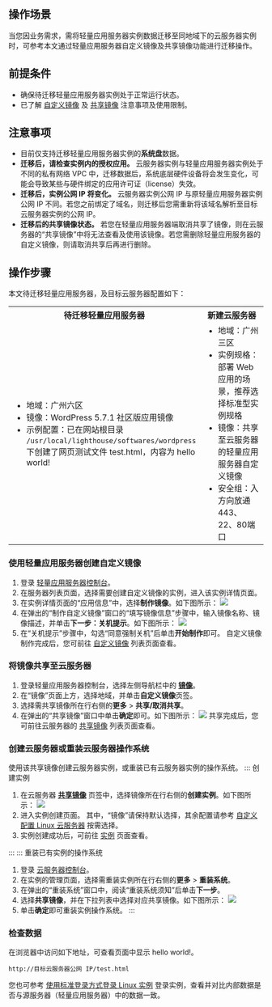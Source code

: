 ## 操作场景

当您因业务需求，需将轻量应用服务器实例数据迁移至同地域下的云服务器实例时，可参考本文通过轻量应用服务器自定义镜像及共享镜像功能进行迁移操作。


## 前提条件
- 确保待迁移轻量应用服务器实例处于正常运行状态。
- 已了解 [自定义镜像](https://cloud.tencent.com/document/product/1207/53038) 及 [共享镜像](https://cloud.tencent.com/document/product/1207/63264) 注意事项及使用限制。

## 注意事项
- 目前仅支持迁移轻量应用服务器实例的**系统盘**数据。
- **迁移后，请检查实例内的授权应用。**
云服务器实例与轻量应用服务器实例处于不同的私有网络 VPC 中，迁移数据后，系统底层硬件设备将会发生变化，可能会导致某些与硬件绑定的应用许可证（license）失效。
- **迁移后，实例公网 IP 将变化。**
云服务器实例公网 IP 与原轻量应用服务器实例公网 IP 不同。若您之前绑定了域名，则迁移后您需重新将该域名解析至目标云服务器实例的公网 IP。
- **迁移后的共享镜像状态。**
若您在轻量应用服务器端取消共享了镜像，则在云服务器的“共享镜像”中将无法查看及使用该镜像。若您需删除轻量应用服务器的自定义镜像，则请取消共享后再进行删除。


## 操作步骤

本文待迁移轻量应用服务器，及目标云服务器配置如下：

<table>
<tr>
<th width="50%">待迁移轻量应用服务器</th>
<th>新建云服务器</th>
</tr>
<tr>
<td>
<ul style="margin:0px">
<li>地域：广州六区</li>
<li>镜像：WordPress 5.7.1 社区版应用镜像</li>
<li>示例配置：已在网站根目录 <code>/usr/local/lighthouse/softwares/wordpress</code> 下创建了网页测试文件 test.html，内容为 hello world!</li>
</ul>
</td>
<td>
<ul style="margin:0px">
<li>地域：广州三区</li>
<li>实例规格：部署 Web 应用的场景，推荐选择标准型实例规格</li>
<li>镜像：共享至云服务器的轻量应用服务器自定义镜像</li>
<li>安全组：入方向放通443、22、80端口</li>
</ul>
</td>
</tr>
</table>




### 使用轻量应用服务器创建自定义镜像
1. 登录 [轻量应用服务器控制台](https://console.cloud.tencent.com/lighthouse/instance/index)。
2. 在服务器列表页面，选择需要创建自定义镜像的实例，进入该实例详情页面。
3. 在实例详情页面的“应用信息”中，选择**制作镜像**。如下图所示：
![](https://qcloudimg.tencent-cloud.cn/raw/09cc52047ba5492c8f047156cd56272b.png)
4. 在弹出的“制作自定义镜像”窗口的“填写镜像信息”步骤中，输入镜像名称、镜像描述，并单击**下一步：关机提示**。如下图所示：
![](https://qcloudimg.tencent-cloud.cn/raw/4673808bd70e8e143d2a53128a5e8293.png)
5. 在“关机提示”步骤中，勾选“同意强制关机”后单击**开始制作**即可。
自定义镜像制作完成后，您可前往 [自定义镜像](https://console.cloud.tencent.com/lighthouse/image) 列表页面查看。


### 将镜像共享至云服务器
1. 登录轻量应用服务器控制台，选择左侧导航栏中的 <b>[镜像](https://console.cloud.tencent.com/lighthouse/image)</b>。
2. 在“镜像”页面上方，选择地域，并单击**自定义镜像**页签。
3. 选择需共享镜像所在行右侧的**更多** > **共享/取消共享**。
4. 在弹出的“共享镜像”窗口中单击**确定**即可。如下图所示：
![](https://qcloudimg.tencent-cloud.cn/raw/503d77a8c31e58cd06a565668089561b.png)
共享完成后，您可前往云服务器的 [共享镜像](https://console.cloud.tencent.com/cvm/image/index) 列表页面查看。





### 创建云服务器或重装云服务器操作系统
使用该共享镜像创建云服务器实例，或重装已有云服务器实例的操作系统。
<dx-tabs>
::: 创建实例
 1. 在云服务器 **[共享镜像](https://console.cloud.tencent.com/cvm/image/index)** 页签中，选择镜像所在行右侧的**创建实例**。如下图所示：
 ![](https://qcloudimg.tencent-cloud.cn/raw/430ebe38e0bad579185ce44af52ec42d.png)
 2. 进入实例创建页面。
 其中，“镜像”请保持默认选择，其余配置请参考 [自定义配置 Linux 云服务器](https://cloud.tencent.com/document/product/213/10517) 按需选择。
 3. 实例创建成功后，可前往 [实例](https://console.cloud.tencent.com/cvm/instance/index?rid=1) 页面查看。
 
:::
::: 重装已有实例的操作系统
 1. 登录 [云服务器控制台](https://console.cloud.tencent.com/cvm/)。
 2. 在实例的管理页面，选择需重装实例所在行右侧的**更多** > **重装系统**。
 3. 在弹出的“重装系统”窗口中，阅读“重装系统须知”后单击**下一步**。
 4. 选择**共享镜像**，并在下拉列表中选择对应共享镜像。如下图所示：
![](https://qcloudimg.tencent-cloud.cn/raw/841bd1e5620b482e82f5a4662d1b7fe7.png)
 5. 单击**确定**即可重装实例操作系统。
:::
</dx-tabs>


### 检查数据
在浏览器中访问如下地址，可查看页面中显示 hello world!。
```
http://目标云服务器公网 IP/test.html
```
您也可参考 [使用标准登录方式登录 Linux 实例](https://cloud.tencent.com/document/product/213/5436) 登录实例，查看并对比内部数据是否与源服务器（轻量应用服务器）中的数据一致。

